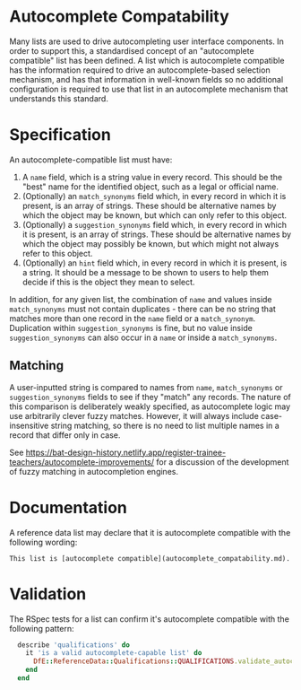 # Autocomplete Compatability

Many lists are used to drive autocompleting user interface components. In order to support this, a standardised concept of an "autocomplete compatible" list has been defined. A list which is autocomplete compatible has the information required to drive an autocomplete-based selection mechanism, and has that information in well-known fields so no additional configuration is required to use that list in an autocomplete mechanism that understands this standard.

# Specification

An autocomplete-compatible list must have:

1. A `name` field, which is a string value in every record. This should be the "best" name for the identified object, such as a legal or official name.
2. (Optionally) an `match_synonyms` field which, in every record in which it is present, is an array of strings. These should be alternative names by which the object may be known, but which can only refer to this object.
2. (Optionally) a `suggestion_synonyms` field which, in every record in which it is present, is an array of strings. These should be alternative names by which the object may possibly be known, but which might not always refer to this object.
2. (Optionally) an `hint` field which, in every record in which it is present, is a string. It should be a message to be shown to users to help them decide if this is the object they mean to select.

In addition, for any given list, the combination of `name` and values inside `match_synonyms` must not contain duplicates - there can be no string that matches more than one record in the `name` field or a `match_synonym`. Duplication within `suggestion_synonyms` is fine, but no value inside `suggestion_synonyms` can also occur in a `name` or inside a `match_synonyms`.

## Matching

A user-inputted string is compared to names from `name`, `match_synonyms` or `suggestion_synonyms` fields to see if they "match" any records. The nature of this comparison is deliberately weakly specified, as autocomplete logic may use arbitrarily clever fuzzy matches. However, it will always include case-insensitive string matching, so there is no need to list multiple names in a record that differ only in case.

See https://bat-design-history.netlify.app/register-trainee-teachers/autocomplete-improvements/ for a discussion of the development of fuzzy matching in autocompletion engines.

# Documentation

A reference data list may declare that it is autocomplete compatible with the following wording:

```
This list is [autocomplete compatible](autocomplete_compatability.md).
```

# Validation

The RSpec tests for a list can confirm it's autocomplete compatible with the following pattern:

```ruby
  describe 'qualifications' do
    it 'is a valid autocomplete-capable list' do
      DfE::ReferenceData::Qualifications::QUALIFICATIONS.validate_autocomplete_compatibility!
    end
  end

```
